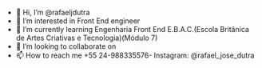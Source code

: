 - 👋 Hi, I’m @rafaeljdutra
- 👀 I’m interested in Front End engineer 
- 🌱 I’m currently learning Engenharia Front End E.B.A.C.(Escola Britânica de Artes Criativas e Tecnologia)(Módulo 7) 
- 💞️ I’m looking to collaborate on 
- 📫 How to reach me +55 24-988335576- Instagram: @rafael_jose_dutra 

